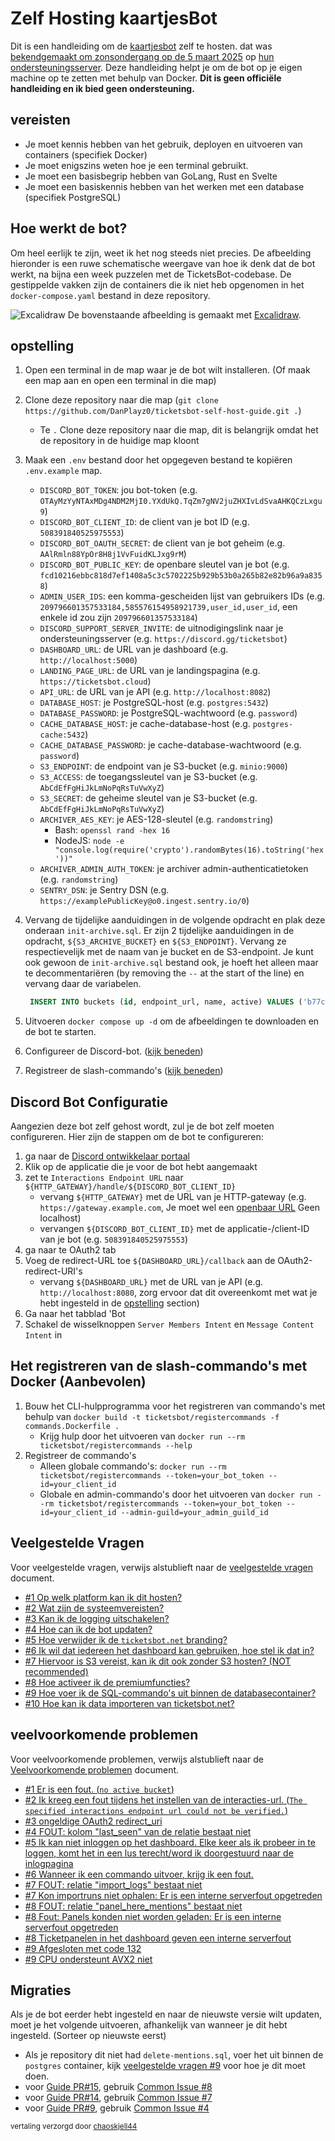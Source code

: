 # Zelf Hosting kaartjesBot

Dit is een handleiding om de [kaartjesbot](https://discord.com/users/508391840525975553) zelf te hosten. dat was [bekendgemaakt om zonsondergang op de 5 maart 2025](https://discord.com/channels/508392876359680000/508410703439462400/1325516916995129445) op [hun ondersteuningsserver](https://discord.gg/XX2TxVCq6g). Deze handleiding helpt je om de bot op je eigen machine op te zetten met behulp van Docker. **Dit is geen officiële handleiding en ik bied geen ondersteuning.**

## vereisten

- Je moet kennis hebben van het gebruik, deployen en uitvoeren van containers (specifiek Docker)
- Je moet enigszins weten hoe je een terminal gebruikt.
- Je moet een basisbegrip hebben van GoLang, Rust en Svelte
- Je moet een basiskennis hebben van het werken met een database (specifiek PostgreSQL)

## Hoe werkt de bot?

Om heel eerlijk te zijn, weet ik het nog steeds niet precies. De afbeelding hieronder is een ruwe schematische weergave van hoe ik denk dat de bot werkt, na bijna een week puzzelen met de TicketsBot-codebase. De gestippelde vakken zijn de containers die ik niet heb opgenomen in het `docker-compose.yaml` bestand in deze repository.

![Excalidraw](./images/ticketsbot-2025-01-11T23_47_40_622Z.svg)
De bovenstaande afbeelding is gemaakt met [Excalidraw](https://excalidraw.com/).

## opstelling

1. Open een terminal in de map waar je de bot wilt installeren. (Of maak een map aan en open een terminal in die map)
2. Clone deze repository naar die map (`git clone https://github.com/DanPlayz0/ticketsbot-self-host-guide.git .`)
   - Te `.` Clone deze repository naar die map, dit is belangrijk omdat het de repository in de huidige map kloont
3. Maak een `.env` bestand door het opgegeven bestand te kopiëren `.env.example` map.

   - `DISCORD_BOT_TOKEN`: jou bot-token (e.g. `OTAyMzYyNTAxMDg4NDM2MjI0.YXdUkQ.TqZm7gNV2juZHXIvLdSvaAHKQCzLxgu9`)
   - `DISCORD_BOT_CLIENT_ID`: de client van je bot ID (e.g. `508391840525975553`)
   - `DISCORD_BOT_OAUTH_SECRET`: de client van je bot geheim (e.g. `AAlRmln88YpOr8H8j1VvFuidKLJxg9rM`)
   - `DISCORD_BOT_PUBLIC_KEY`: de openbare sleutel van je bot (e.g. `fcd10216ebbc818d7ef1408a5c3c5702225b929b53b0a265b82e82b96a9a8358`)
   - `ADMIN_USER_IDS`: een komma-gescheiden lijst van gebruikers IDs (e.g. `209796601357533184,585576154958921739,user_id,user_id`, een enkele id zou zijn `209796601357533184`)
   - `DISCORD_SUPPORT_SERVER_INVITE`: de uitnodigingslink naar je ondersteuningsserver (e.g. `https://discord.gg/ticketsbot`)
   - `DASHBOARD_URL`: de URL van je dashboard (e.g. `http://localhost:5000`)
   - `LANDING_PAGE_URL`: de URL van je landingspagina (e.g. `https://ticketsbot.cloud`)
   - `API_URL`: de URL van je API (e.g. `http://localhost:8082`)
   - `DATABASE_HOST`: je PostgreSQL-host (e.g. `postgres:5432`)
   - `DATABASE_PASSWORD`: je PostgreSQL-wachtwoord (e.g. `password`)
   - `CACHE_DATABASE_HOST`: je cache-database-host (e.g. `postgres-cache:5432`)
   - `CACHE_DATABASE_PASSWORD`: je cache-database-wachtwoord (e.g. `password`)
   - `S3_ENDPOINT`: de endpoint van je S3-bucket (e.g. `minio:9000`)
   - `S3_ACCESS`: de toegangssleutel van je S3-bucket (e.g. `AbCdEfFgHiJkLmNoPqRsTuVwXyZ`)
   - `S3_SECRET`: de geheime sleutel van je S3-bucket (e.g. `AbCdEfFgHiJkLmNoPqRsTuVwXyZ`)
   - `ARCHIVER_AES_KEY`: je AES-128-sleutel (e.g. `randomstring`)
     - Bash: `openssl rand -hex 16`
     - NodeJS: `node -e "console.log(require('crypto').randomBytes(16).toString('hex'))"`
   - `ARCHIVER_ADMIN_AUTH_TOKEN`: je archiver admin-authenticatietoken (e.g. `randomstring`)
   - `SENTRY_DSN`: je Sentry DSN (e.g. `https://examplePublicKey@o0.ingest.sentry.io/0`)

4. Vervang de tijdelijke aanduidingen in de volgende opdracht en plak deze onderaan
 `init-archive.sql`. Er zijn 2 tijdelijke aanduidingen in de opdracht, `${S3_ARCHIVE_BUCKET}` en `${S3_ENDPOINT}`. Vervang ze respectievelijk met de naam van je bucket en de S3-endpoint. Je kunt ook gewoon de `init-archive.sql` bestand ook, je hoeft het alleen maar te decommentariëren (by removing the `--` at the start of the line) en vervang daar de variabelen.

   ```sql
    INSERT INTO buckets (id, endpoint_url, name, active) VALUES ('b77cc1a0-91ec-4d64-bb6d-21717737ea3c', 'https://${S3_ENDPOINT}', '${S3_ARCHIVE_BUCKET}', TRUE);
   ```

5. Uitvoeren `docker compose up -d` om de afbeeldingen te downloaden en de bot te starten.
6. Configureer de Discord-bot. ([kijk beneden](#discord-bot-configuratie))
7. Registreer de slash-commando's ([kijk beneden](#het-registreren-van-de-slash-commandos-met-docker-aanbevolen))

## Discord Bot Configuratie

Aangezien deze bot zelf gehost wordt, zul je de bot zelf moeten configureren. Hier zijn de stappen om de bot te configureren:

1. ga naar de [Discord ontwikkelaar portaal](https://discord.com/developers/applications)
2. Klik op de applicatie die je voor de bot hebt aangemaakt
3. zet te `Interactions Endpoint URL` naar `${HTTP_GATEWAY}/handle/${DISCORD_BOT_CLIENT_ID}`
   - vervang `${HTTP_GATEWAY}` met de URL van je HTTP-gateway (e.g. `https://gateway.example.com`, Je moet wel een [openbaar URL](./wiki/faq.md#6-i-want-anyone-to-be-able-to-use-the-dashboard-how-do-i-do-that) Geen localhost)
   - vervangen `${DISCORD_BOT_CLIENT_ID}` met de applicatie-/client-ID van je bot (e.g. `508391840525975553`)
4. ga naar te OAuth2 tab
5. Voeg de redirect-URL toe `${DASHBOARD_URL}/callback` aan de OAuth2-redirect-URI's
   - vervang `${DASHBOARD_URL}` met de URL van je API (e.g. `http://localhost:8080`,  zorg ervoor dat dit overeenkomt met wat je hebt ingesteld in de [opstelling](#opstelling) section)
6. Ga naar het tabblad 'Bot
7. Schakel de wisselknoppen `Server Members Intent` en `Message Content Intent` in

## Het registreren van de slash-commando's met Docker (Aanbevolen)

1. Bouw het CLI-hulpprogramma voor het registreren van commando's met behulp van `docker build -t ticketsbot/registercommands -f commands.Dockerfile .`
   - Krijg hulp door het uitvoeren van `docker run --rm ticketsbot/registercommands --help`
2. Registreer de commando's
   - Alleen globale commando's: `docker run --rm ticketsbot/registercommands --token=your_bot_token --id=your_client_id`
   - Globale en admin-commando's door het uitvoeren van `docker run --rm ticketsbot/registercommands --token=your_bot_token --id=your_client_id --admin-guild=your_admin_guild_id`

## Veelgestelde Vragen

Voor veelgestelde vragen, verwijs alstublieft naar de [veelgestelde vragen](./wiki/faq.md) document.

- [#1 Op welk platform kan ik dit hosten?](./wiki/faq.md#1-what-can-i-host-this-on)
- [#2 Wat zijn de systeemvereisten?](./wiki/faq.md#2-what-are-the-system-requirements)
- [#3 Kan ik de logging uitschakelen?](./wiki/faq.md#3-can-i-turn-off-the-logging)
- [#4 Hoe can ik de bot updaten?](./wiki/faq.md#4-how-do-i-update-the-bot)
- [#5 Hoe verwijder ik de `ticketsbot.net` branding?](./wiki/faq.md#5-how-do-i-get-rid-of-the-ticketsbotnet-branding)
- [#6 Ik wil dat iedereen het dashboard kan gebruiken, hoe stel ik dat in?](./wiki/faq.md#6-i-want-anyone-to-be-able-to-use-the-dashboard-how-do-i-do-that)
- [#7 Hiervoor is S3 vereist, kan ik dit ook zonder S3 hosten? (NOT recommended)](./wiki/faq.md#7-this-requires-s3-can-i-host-this-without-s3-not-recommended)
- [#8 Hoe activeer ik de premiumfuncties?](./wiki/faq.md#8-how-do-i-activate-premium-features)
- [#9 Hoe voer ik de SQL-commando's uit binnen de databasecontainer?](./wiki/faq.md#9-how-do-i-run-the-sql-commands-inside-the-database-containers)
- [#10 Hoe kan ik data importeren van ticketsbot.net?](./wiki/faq.md#10-how-do-i-import-data-from-ticketsbotnet)

## veelvoorkomende problemen

 Voor veelvoorkomende problemen, verwijs alstublieft naar de [Veelvoorkomende problemen](./wiki/common-issues.md) document.

- [#1 Er is een fout. (`no active bucket`)](./wiki/common-issues.md#1-theres-an-error-no-active-bucket)
- [#2 Ik kreeg een fout tijdens het instellen van de interacties-url. (`The specified interactions endpoint url could not be verified.`)](./wiki/common-issues.md#2-i-got-an-error-while-setting-the-interactions-url-the-specified-interactions-endpoint-url-could-not-be-verified)
- [#3 ongeldige OAuth2 redirect_uri](./wiki/common-issues.md#3-invalid-oauth2-redirect_uri)
- [#4 FOUT: kolom "last_seen" van de relatie bestaat niet](./wiki/common-issues.md#4-error-column-last_seen-of-relation-does-not-exist)
- [#5 Ik kan niet inloggen op het dashboard. Elke keer als ik probeer in te loggen, komt het in een lus terecht/word ik doorgestuurd naar de inlogpagina](./wiki/common-issues.md#5-i-cant-login-to-the-dashboard-every-time-i-try-to-login-it-loopsredirects-me-back-to-the-login-page)
- [#6 Wanneer ik een commando uitvoer, krijg ik een fout.](./wiki/common-issues.md#6-when-i-run-a-command-i-get-an-error)
- [#7 FOUT: relatie "import_logs" bestaat niet](./wiki/common-issues.md#7-error-relation-import_logs-does-not-exist)
- [#7 Kon importruns niet ophalen: Er is een interne serverfout opgetreden](./wiki/common-issues.md#7-error-relation-import_logs-does-not-exist)
- [#8 FOUT: relatie "panel_here_mentions" bestaat niet](./wiki/common-issues.md#8-error-relation-panel_here_mentions-does-not-exist)
- [#8 Fout: Panels konden niet worden geladen: Er is een interne serverfout opgetreden](./wiki/common-issues.md#8-error-relation-panel_here_mentions-does-not-exist)
- [#8 Ticketpanelen in het dashboard geven een interne serverfout](./wiki/common-issues.md#8-error-relation-panel_here_mentions-does-not-exist)
- [#9 Afgesloten met code 132](./wiki/common-issues.md#9-exited-with-code-132)
- [#9 CPU ondersteunt AVX2 niet](./wiki/common-issues.md#9-exited-with-code-132)

## Migraties

Als je de bot eerder hebt ingesteld en naar de nieuwste versie wilt updaten, moet je het volgende uitvoeren, afhankelijk van wanneer je dit hebt ingesteld. (Sorteer op nieuwste eerst)

- Als je repository dit niet had `delete-mentions.sql`, voer het uit binnen de `postgres` container, kijk [veelgestelde vragen #9](./wiki/faq.md#9-how-do-i-run-the-sql-commands-inside-the-database-containers) voor hoe je dit moet doen.
- voor [Guide PR#15](https://github.com/DanPlayz0/ticketsbot-self-host-guide/pull/15), gebruik [Common Issue #8](./wiki/common-issues.md#8-error-relation-panel_here_mentions-does-not-exist)
- voor [Guide PR#14](https://github.com/DanPlayz0/ticketsbot-self-host-guide/pull/14), gebruik [Common Issue #7](./wiki/common-issues.md#7-error-relation-import_logs-does-not-exist)
- voor [Guide PR#9](https://github.com/DanPlayz0/ticketsbot-self-host-guide/pull/9), gebruik [Common Issue #4](./wiki/common-issues.md#4-error-column-last_seen-of-relation-does-not-exist)

<sub>vertaling verzorgd door [chaoskjell44](https://linktr.ee/chaoskjell44)</sub>
